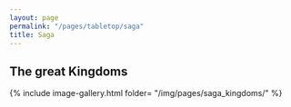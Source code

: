 ```yaml
---
layout: page
permalink: "/pages/tabletop/saga"
title: Saga
---
```


## The great Kingdoms

{% include image-gallery.html folder= "/img/pages/saga_kingdoms/" %}
